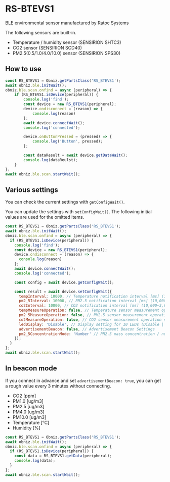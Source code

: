 # RS-BTEVS1

BLE environmental sensor manufactured by Ratoc Systems

The following sensors are built-in.

- Temperature / humidity sensor (SENSIRION SHTC3)
- CO2 sensor (SENSIRION SCD40)
- PM2.5(0.5/1.0/4.0/10.0) sensor (SENSIRION SPS30)

## How to use

```javascript
const RS_BTEVS1 = Obniz.getPartsClass('RS_BTEVS1');
await obniz.ble.initWait();
obniz.ble.scan.onfind = async (peripheral) => {
    if (RS_BTEVS1.isDevice(peripheral)) {
        console.log('find');
        const device = new RS_BTEVS1(peripheral);
        device.ondisconnect = (reason) => {
            console.log(reason)
        };
        await device.connectWait();
        console.log('connected');

        device.onButtonPressed = (pressed) => {
            console.log('Button', pressed);
        };

        const dataResult = await device.getDataWait();
        console.log(dataReulst);
    }
};
await obniz.ble.scan.startWait();
```

## Various settings

You can check the current settings with `getConfigWait()`.

You can update the settings with `setConfigWait()`.
The following initial values are used for the omitted items.

```javascript
const RS_BTEVS1 = Obniz.getPartsClass('RS_BTEVS1');
await obniz.ble.initWait();
obniz.ble.scan.onfind = async (peripheral) => {
  if (RS_BTEVS1.isDevice(peripheral)) {
    console.log('find');
    const device = new RS_BTEVS1(peripheral);
    device.ondisconnect = (reason) => {
      console.log(reason)
    };
    await device.connectWait();
    console.log('connected');

    const config = await device.getConfigWait();

    const result = await device.setConfigWait({
      tempInterval: 10000, // Temperature notification interval [ms] (10,000~3,600,000)
      pm2_5Interval: 10000, // PM2.5 notification interval [ms] (10,000~3,600,000)
      co2Interval: 10000, // CO2 notification interval [ms] (10,000~3,600,000)
      tempMeasureOperation: false, // Temperature sensor measurement operation setting
      pm2_5MeasureOperation: false, // PM2.5 sensor measurement operation setting
      co2MeasureOperation: false, // CO2 sensor measurement operation setting
      ledDisplay: 'Disable', // Display setting for 10 LEDs (Disable | PM2.5 | CO2)
      advertisementBeacon: false, // Advertisement Beacon Settings
      pm2_5ConcentrationMode: 'Number' // PM2.5 mass concentration / number concentration mode setting (Mass | Number)　This option does not work with firmware version 1.1 or later.
    });
  }
};
await obniz.ble.scan.startWait();
```

## In beacon mode

If you connect in advance and set `advertisementBeacon: true`, you can get a rough value every 3 minutes without connecting.

- CO2 [ppm]
- PM1.0 [ug/m3]
- PM2.5 [ug/m3]
- PM4.0 [ug/m3]
- PM10.0 [ug/m3]
- Temperature [℃]
- Humidity [%]

```javascript
const RS_BTEVS1 = Obniz.getPartsClass('RS_BTEVS1');
await obniz.ble.initWait();
obniz.ble.scan.onfind = async (peripheral) => {
  if (RS_BTEVS1.isDevice(peripheral)) {
    const data = RS_BTEVS1.getData(peripheral);
    console.log(data);
  }
};
await obniz.ble.scan.startWait();
```
